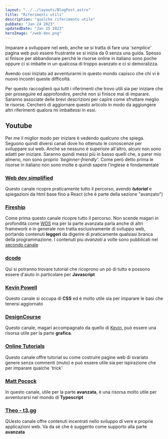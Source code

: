 ```yaml
---
layout: "../../layouts/BlogPost.astro"
title: "Riferimenti utili"
description: "qualche riferimento utile"
pubDate: "Jan 24 2023"
updatedDate: "Jan 25 2023"
heroImage: "/web-dev.png"
---
```


Imparare a sviluppare nel web, anche se si tratta di fare una _'semplice'_ pagina web può essere frustrante se si inizia da 0 senza una guida. Spesso si finisce per abbandonare perchè le risorse online in italiano sono poche oppure ci si imbatte in un qualcosa di troppo avanzato e ci si demoralizza.

Avendo così iniziato ad avventurarmi in questo mondo capisco che chi vi è nuovo incontri queste difficoltà.

Per questo raccoglierò qui tutti i riferimenti che trovo utili sia per iniziare che per proseguire ed approfondire, perchè non si finisce mai di imparare. Saranno associate delle brevi descrizioni per capire come sfruttare meglio le risorse. Cercherò di aggiornare questo articolo in modo da aggiungere altri riferimenti qualora mi imbattessi in essi.

## Youtube

Per me il miglior modo per iniziare è vedendo qualcuno che spiega. Seguono quindi diversi canali dove ho ottenuto le conoscenze per sviluppare sul web. Anche se nessuno è superiore all'altro, alcuni non sono adatti per iniziare. Saranno quindi messi più in basso quelli che, a parer mio almeno, non sono proprio _'beginner-friendly'_. Come però detto prima le risorse in italiano non sono molte e quindi sapere l'inglese è fondamentale

### [Web dev simplified](https://www.youtube.com/@WebDevSimplified)

Questo canale ricopre praticamente tutto il percorso, avendo **_tutorial_** e spiegazioni da html base fino a React (che è parte della sezione "avanzato")

### [Fireship](https://www.youtube.com/@Fireship)

Come prima questo canale ricopre tutto il percorso. Non scende magari in profondità come [WDS](#web-dev-simplified) ma per la parte avanzata parla anche di altri framework e in generale non tratta esclusivamente di sviluppo web, portando contenuti **leggeri** da digerire di praticamente qualsiasi branca della programmazione. I contenuti piu _avanzati_ a volte sono pubblicati nel [secondo canale](https://www.youtube.com/channel/UC2Xd-TjJByJyK2w1zNwY0zQ)

### [dcode](https://www.youtube.com/channel/UCjX0FtIZBBVD3YoCcxnDC4g)

Qui si potranno trovare tutorial che ricoprono un pò di tutto e possono essere d'aiuto in particolare per **Javascript**

### [Kevin Powell](https://www.youtube.com/@KevinPowell)

Questo canale si occupa di **CSS** ed è molto utile sia per imparare le basi che tenersi aggiornato

### [DesignCourse](https://www.youtube.com/user/DesignCourse)

Questo canale, magari accompagnato da quello di [Kevin](#kevin-powell), può essere una risorsa utile per la parte **grafica**.

### [Online Tutorials](https://www.youtube.com/channel/UCbwXnUipZsLfUckBPsC7Jog)

Questo canale offre tutorial su come costruire pagine web di svariato genere senza commenti (muto) e può essere utile sia per ispirazione che per imparare qualche _'trick'_

### [Matt Pocock](https://www.youtube.com/channel/UCswG6FSbgZjbWtdf_hMLaow)

In questo canale, utile per la parte **avanzata**, è una risorsa molto utile per avventurarsi nel mondo di **Typescript**

### [Theo - t3.gg](https://www.youtube.com/user/thebigbib)

QUesto canale offre contenuti incentrati nello sviluppo di vere e proprie applicazioni web. Va da sè che è suggerito come supporto alla parte **avanzata**
